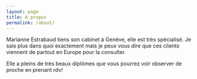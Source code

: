 ```yaml
---
layout: page
title: A propos
permalink: /about/
---
```


Marianne Estrabaud tiens son cabinet à Genève, elle est très spécialisé. Je sais
plus dans quoi exactement mais je peux vous dire que ces clients viennent de partout
en Europe pour la consulter.

Elle a pleins de très beaux diplômes que vous pourrez voir observer de proche
en prenant rdv!
